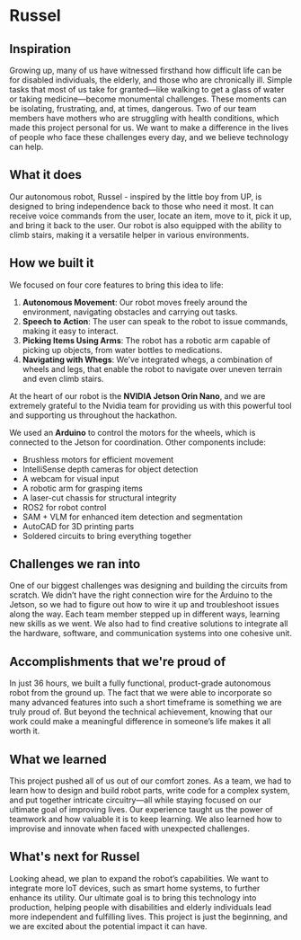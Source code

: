 # Russel

## Inspiration  
Growing up, many of us have witnessed firsthand how difficult life can be for disabled individuals, the elderly, and those who are chronically ill. Simple tasks that most of us take for granted—like walking to get a glass of water or taking medicine—become monumental challenges. These moments can be isolating, frustrating, and, at times, dangerous. Two of our team members have mothers who are struggling with health conditions, which made this project personal for us. We want to make a difference in the lives of people who face these challenges every day, and we believe technology can help.

## What it does  
Our autonomous robot, Russel - inspired by the little boy from UP, is designed to bring independence back to those who need it most. It can receive voice commands from the user, locate an item, move to it, pick it up, and bring it back to the user. Our robot is also equipped with the ability to climb stairs, making it a versatile helper in various environments.

## How we built it  
We focused on four core features to bring this idea to life:

1. **Autonomous Movement**: Our robot moves freely around the environment, navigating obstacles and carrying out tasks.
2. **Speech to Action**: The user can speak to the robot to issue commands, making it easy to interact.
3. **Picking Items Using Arms**: The robot has a robotic arm capable of picking up objects, from water bottles to medications.
4. **Navigating with Whegs**: We’ve integrated whegs, a combination of wheels and legs, that enable the robot to navigate over uneven terrain and even climb stairs.

At the heart of our robot is the **NVIDIA Jetson Orin Nano**, and we are extremely grateful to the Nvidia team for providing us with this powerful tool and supporting us throughout the hackathon.

We used an **Arduino** to control the motors for the wheels, which is connected to the Jetson for coordination. Other components include:

- Brushless motors for efficient movement
- IntelliSense depth cameras for object detection
- A webcam for visual input
- A robotic arm for grasping items
- A laser-cut chassis for structural integrity
- ROS2 for robot control
- SAM + VLM for enhanced item detection and segmentation
- AutoCAD for 3D printing parts
- Soldered circuits to bring everything together

## Challenges we ran into  
One of our biggest challenges was designing and building the circuits from scratch. We didn’t have the right connection wire for the Arduino to the Jetson, so we had to figure out how to wire it up and troubleshoot issues along the way. Each team member stepped up in different ways, learning new skills as we went. We also had to find creative solutions to integrate all the hardware, software, and communication systems into one cohesive unit.

## Accomplishments that we're proud of  
In just 36 hours, we built a fully functional, product-grade autonomous robot from the ground up. The fact that we were able to incorporate so many advanced features into such a short timeframe is something we are truly proud of. But beyond the technical achievement, knowing that our work could make a meaningful difference in someone’s life makes it all worth it.

## What we learned  
This project pushed all of us out of our comfort zones. As a team, we had to learn how to design and build robot parts, write code for a complex system, and put together intricate circuitry—all while staying focused on our ultimate goal of improving lives. Our experience taught us the power of teamwork and how valuable it is to keep learning. We also learned how to improvise and innovate when faced with unexpected challenges.

## What's next for Russel
Looking ahead, we plan to expand the robot’s capabilities. We want to integrate more IoT devices, such as smart home systems, to further enhance its utility. Our ultimate goal is to bring this technology into production, helping people with disabilities and elderly individuals lead more independent and fulfilling lives. This project is just the beginning, and we are excited about the potential impact it can have.
